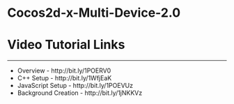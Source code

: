 # Cocos2d-x-Multi-Device-2.0

# Video Tutorial Links
------------------------
<ul>
  <li>Overview - http://bit.ly/1POERV0</li>
  <li>C++ Setup - http://bit.ly/1WfjEaK</li>
  <li>JavaScript Setup - http://bit.ly/1POEVUz</li>
  <li>Background Creation - http://bit.ly/1jNKKVz</li>
</ul>
